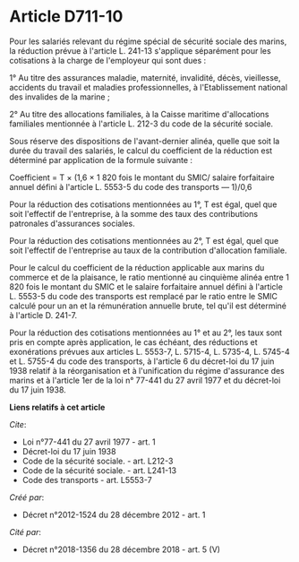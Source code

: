 # Article D711-10

Pour les salariés relevant du régime spécial de sécurité sociale des marins, la réduction prévue à l'article L. 241-13
s'applique séparément pour les cotisations à la charge de l'employeur qui sont dues : 

1° Au titre des assurances maladie, maternité, invalidité, décès, vieillesse, accidents du travail et maladies
professionnelles, à l'Etablissement national des invalides de la marine ; 

2° Au titre des allocations familiales, à la Caisse maritime d'allocations familiales mentionnée à l'article L. 212-3 du code
de la sécurité sociale. 

Sous réserve des dispositions de l'avant-dernier alinéa, quelle que soit la durée du travail des salariés, le calcul du
coefficient de la réduction est déterminé par application de la formule suivante : 

Coefficient = T × (1,6 × 1 820 fois le montant du SMIC/ salaire forfaitaire annuel défini à l'article L. 5553-5 du code des
transports ― 1)/0,6 

Pour la réduction des cotisations mentionnées au 1°, T est égal, quel que soit l'effectif de l'entreprise, à la somme des
taux des contributions patronales d'assurances sociales. 

Pour la réduction des cotisations mentionnées au 2°, T est égal, quel que soit l'effectif de l'entreprise au taux de la
contribution d'allocation familiale. 

Pour le calcul du coefficient de la réduction applicable aux marins du commerce et de la plaisance, le ratio mentionné au
cinquième alinéa entre 1 820 fois le montant du SMIC et le salaire forfaitaire annuel défini à l'article L. 5553-5 du code
des transports est remplacé par le ratio entre le SMIC calculé pour un an et la rémunération annuelle brute, tel qu'il est
déterminé à l'article D. 241-7. 

Pour la réduction des cotisations mentionnées au 1° et au 2°, les taux sont pris en compte après application, le cas échéant,
des réductions et exonérations prévues aux articles L. 5553-7, L. 5715-4, L. 5735-4, L. 5745-4 et L. 5755-4 du code des
transports, à l'article 6 du décret-loi du 17 juin 1938 relatif à la réorganisation et à l'unification du régime d'assurance
des marins et à l'article 1er de la loi n° 77-441 du 27 avril 1977 et du décret-loi du 17 juin 1938.

**Liens relatifs à cet article**

_Cite_:

  - Loi n°77-441 du 27 avril 1977 - art. 1
  - Décret-loi du 17 juin 1938
  - Code de la sécurité sociale. - art. L212-3
  - Code de la sécurité sociale. - art. L241-13
  - Code des transports - art. L5553-7

_Créé par_:

  - Décret n°2012-1524 du 28 décembre 2012 - art. 1

_Cité par_:

  - Décret n°2018-1356 du 28 décembre 2018 - art. 5 (V)
